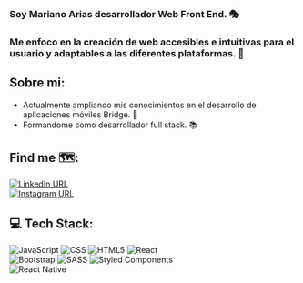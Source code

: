 ### Soy Mariano Arias desarrollador Web Front End. 🎭

### Me enfoco en la creación de web accesibles e intuitivas para el usuario y adaptables a las diferentes plataformas. 📱

## Sobre mi:
  - Actualmente ampliando mis conocimientos en el desarrollo de aplicaciones móviles Bridge. 🌉
  - Formandome como desarrollador full stack. 📚

## Find me 🗺:
[![LinkedIn URL](https://img.shields.io/twitter/url?color=%230e76a8&label=LinkedIn&logo=Linkedin&logoColor=white&style=for-the-badge&url=https%3A%2F%2Fwww.linkedin.com%2Fin%2Fadel-fetner%2F)](https://www.linkedin.com/in/mariano-arias1/)\
[![Instagram URL](https://img.shields.io/twitter/url?color=%23FD1D1D&label=Instagram%21&logo=Instagram&logoColor=orange&style=for-the-badge&url=https%3A%2F%2Fwww.instagram.com%2Fadelfetner%2F)](https://www.instagram.com/mariano_arias1/)


## 💻 Tech Stack:
![JavaScript](https://img.shields.io/badge/javascript-%23323330.svg?style=for-the-badge&logo=javascript&logoColor=%23F7DF1E) 
![CSS](https://img.shields.io/badge/css-%231572B6.svg?style=for-the-badge&logo=css3&logoColor=white)
![HTML5](https://img.shields.io/badge/html5-%23E34F26.svg?style=for-the-badge&logo=html5&logoColor=white)
![React](https://img.shields.io/badge/react-%2320232a.svg?style=for-the-badge&logo=react&logoColor=%2361DAFB)\
![Bootstrap](https://img.shields.io/badge/bootstrap-%23563D7C.svg?style=for-the-badge&logo=bootstrap&logoColor=white)
![SASS](https://img.shields.io/badge/SASS-hotpink.svg?style=for-the-badge&logo=SASS&logoColor=white)
![Styled Components](https://img.shields.io/badge/styled--components-DB7093?style=for-the-badge&logo=styled-components&logoColor=white)\
![React Native](https://img.shields.io/badge/react_native-%2320232a.svg?style=for-the-badge&logo=react&logoColor=%2361DAFB)
